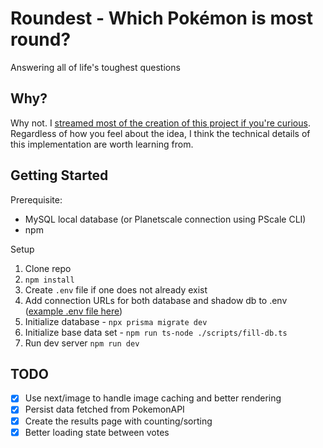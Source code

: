 # Roundest - Which Pokémon is most round?

Answering all of life's toughest questions

## Why?

Why not. I [streamed most of the creation of this project if you're curious](https://www.youtube.com/watch?v=PKy2lYEnhgs). Regardless of how you feel about the idea, I think the technical details of this implementation are worth learning from.

## Getting Started

Prerequisite:

- MySQL local database (or Planetscale connection using PScale CLI)
- npm

Setup

1. Clone repo
1. `npm install`
1. Create `.env` file if one does not already exist
1. Add connection URLs for both database and shadow db to .env ([example .env file here](https://gist.github.com/TheoBr/e450c52a52a9f9c9b49ef07212689685))
1. Initialize database - `npx prisma migrate dev`
1. Initialize base data set - `npm run ts-node ./scripts/fill-db.ts`
1. Run dev server `npm run dev`

## TODO

- [x] Use next/image to handle image caching and better rendering
- [x] Persist data fetched from PokemonAPI
- [x] Create the results page with counting/sorting
- [x] Better loading state between votes
